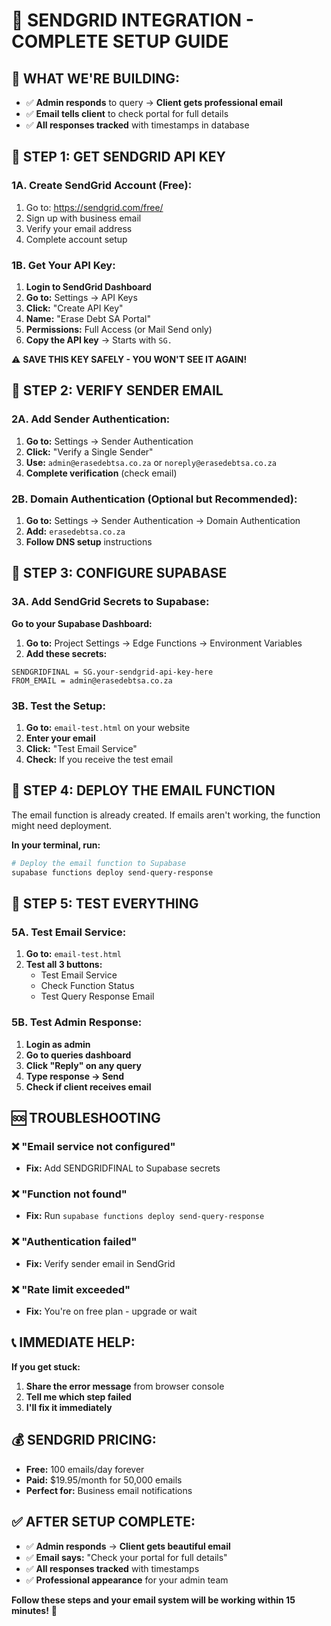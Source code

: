 # 📧 SENDGRID INTEGRATION - COMPLETE SETUP GUIDE

## 🎯 **WHAT WE'RE BUILDING:**
- ✅ **Admin responds** to query → **Client gets professional email**
- ✅ **Email tells client** to check portal for full details
- ✅ **All responses tracked** with timestamps in database

## 🔧 **STEP 1: GET SENDGRID API KEY**

### **1A. Create SendGrid Account (Free):**
1. Go to: https://sendgrid.com/free/
2. Sign up with business email
3. Verify your email address
4. Complete account setup

### **1B. Get Your API Key:**
1. **Login to SendGrid Dashboard**
2. **Go to:** Settings → API Keys
3. **Click:** "Create API Key"
4. **Name:** "Erase Debt SA Portal"
5. **Permissions:** Full Access (or Mail Send only)
6. **Copy the API key** → Starts with `SG.`

⚠️ **SAVE THIS KEY SAFELY - YOU WON'T SEE IT AGAIN!**

## 🔧 **STEP 2: VERIFY SENDER EMAIL**

### **2A. Add Sender Authentication:**
1. **Go to:** Settings → Sender Authentication
2. **Click:** "Verify a Single Sender"
3. **Use:** `admin@erasedebtsa.co.za` or `noreply@erasedebtsa.co.za`
4. **Complete verification** (check email)

### **2B. Domain Authentication (Optional but Recommended):**
1. **Go to:** Settings → Sender Authentication → Domain Authentication
2. **Add:** `erasedebtsa.co.za`
3. **Follow DNS setup** instructions

## 🔧 **STEP 3: CONFIGURE SUPABASE**

### **3A. Add SendGrid Secrets to Supabase:**

**Go to your Supabase Dashboard:**
1. **Go to:** Project Settings → Edge Functions → Environment Variables
2. **Add these secrets:**

```
SENDGRIDFINAL = SG.your-sendgrid-api-key-here
FROM_EMAIL = admin@erasedebtsa.co.za
```

### **3B. Test the Setup:**
1. **Go to:** `email-test.html` on your website
2. **Enter your email** 
3. **Click:** "Test Email Service"
4. **Check:** If you receive the test email

## 🚀 **STEP 4: DEPLOY THE EMAIL FUNCTION**

The email function is already created. If emails aren't working, the function might need deployment.

**In your terminal, run:**
```bash
# Deploy the email function to Supabase
supabase functions deploy send-query-response
```

## 🧪 **STEP 5: TEST EVERYTHING**

### **5A. Test Email Service:**
1. **Go to:** `email-test.html`
2. **Test all 3 buttons:**
   - Test Email Service
   - Check Function Status  
   - Test Query Response Email

### **5B. Test Admin Response:**
1. **Login as admin** 
2. **Go to queries dashboard**
3. **Click "Reply" on any query**
4. **Type response → Send**
5. **Check if client receives email**

## 🆘 **TROUBLESHOOTING**

### **❌ "Email service not configured"**
- **Fix:** Add SENDGRIDFINAL to Supabase secrets

### **❌ "Function not found"**
- **Fix:** Run `supabase functions deploy send-query-response`

### **❌ "Authentication failed"**
- **Fix:** Verify sender email in SendGrid

### **❌ "Rate limit exceeded"**
- **Fix:** You're on free plan - upgrade or wait

## 📞 **IMMEDIATE HELP:**

**If you get stuck:**
1. **Share the error message** from browser console
2. **Tell me which step failed**
3. **I'll fix it immediately**

## 💰 **SENDGRID PRICING:**
- **Free:** 100 emails/day forever
- **Paid:** $19.95/month for 50,000 emails
- **Perfect for:** Business email notifications

## ✅ **AFTER SETUP COMPLETE:**
- ✅ **Admin responds** → **Client gets beautiful email**
- ✅ **Email says:** "Check your portal for full details"
- ✅ **All responses tracked** with timestamps
- ✅ **Professional appearance** for your admin team

**Follow these steps and your email system will be working within 15 minutes!** 🚀